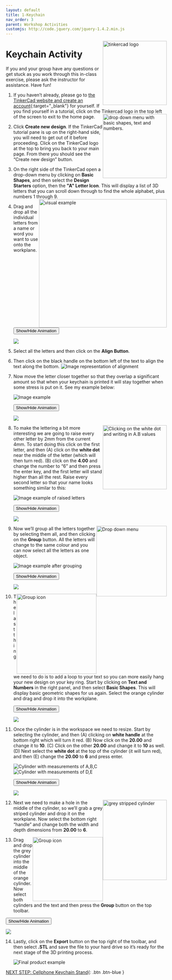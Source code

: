 ```yaml
---
layout: default
title: 1-Keychain
nav_order: 3
parent: Workshop Activities
customjs: http://code.jquery.com/jquery-1.4.2.min.js
---
```

<img src="images/tinkercad-keychain-01.png" style="float:right;width:200px;height:200px;" alt="tinkercad logo"> 

# Keychain Activity 

If you and your group have any questions or get stuck as you work through this in-class exercise, please ask the instructor for assistance.  Have fun!

1. If you haven’t already, please go to [the TinkerCad website and create an account](http://tinkercad.com){:target="_blank"} for yourself. If you find yourself in a tutorial, click on the Tinkercad logo in the top left of the screen to exit to the home page.
    <img src="images/tinkercad-keychain-02b.png" style="float:right;width:200px" alt="drop down menu with basic shapes, text and numbers."> 

2. Click **Create new design**. If the TinkerCad tutorial pane is up on the right-hand side, you will need to get out of it before proceeding. Click on the TinkerCad logo at the top to bring you back to your main page. From there you should see the “Create new design” button. 

3. On the right side of the TinkerCad open a drop-down menu by clicking on **Basic Shapes**, and then select the **Design Starters** option, then the **"A" Letter Icon**. This will display a list of 3D letters that you can scroll down through to find the whole alphabet, plus numbers 1 through 9. <img src="images/tinkercad-keychain-03b.png" style="float:right;width:400px" alt="visual example"> 

4. Drag and drop all the individual letters from a name or word you want to use onto the workplane. 

    <button onclick="toggle('gif1')">Show/Hide Animation</button>
    <div id="gif1">
    <img src="images/tinkercad-keychain-04.gif">
    </div>

5. Select all the letters and then click on the **Align Button**.

6. Then click on the black handle on the bottom left of the text to align the text along the bottom.
    ![Image representation of alignment](images/tinkercad-keychain-05.png)

7. Now move the letter closer together so that they overlap a significant amount so that when your keychain is printed it will stay together when some stress is put on it. See my example below:

    ![Image example](images/tinkercad-keychain-06.png)

    <button onclick="toggle('gif2')">Show/Hide Animation</button>
        <div id="gif2">
        <img src="images/tinkercad-keychain-07.gif">
        </div>

8. <img src="images/tinkercad-keychain-08.png" style="float:right;width:200px" alt="Clicking on the white dot and writing in A.B values"> To make the lettering a bit more interesting we are going to raise every other letter by 2mm from the current 4mm.  To start doing this click on the first letter, and then (A) click on the **white dot** near the middle of the letter (which will then turn red). (B) click on the **4.00** and change the number to “6” and then press the enter key, and the first letter will stand higher than all the rest. Raise every second letter so that your name looks something similar to this:

    ![Image example of raised letters](images/tinkercad-keychain-09.png)
    
    <button onclick="toggle('gif3')">Show/Hide Animation</button>
    <div id="gif3">
    <img src="images/tinkercad-keychain-10.gif">
    </div>

9. <img src="images/tinkercad-keychain-11.png" style="float:right;width:220px;height:220px;" alt="Drop down menu"> Now we’ll group all the letters together by selecting them all, and then clicking on the **Group** button. All the letters will change to the same colour and you can now select all the letters as one object.

    ![Image example after grouping](images/tinkercad-keychain-12.png)
    
    <button onclick="toggle('gif4')">Show/Hide Animation</button>
    <div id="gif4">
    <img src="images/tinkercad-keychain-13.gif">
    </div>

10. <img src="images/tinkercad-keychain-14.png" style="float:right;width:250px" alt="Group icon"> The last thing we need to do is to add a loop to your text so you can more easily hang your new design on your key ring. Start by clicking on **Text and Numbers** in the right panel, and then select **Basic Shapes**. This will display basic geometric shapes for us again.  Select the orange cylinder and drag and drop it into the workplane.
    
    <button onclick="toggle('gif5')">Show/Hide Animation</button>
    <div id="gif5">
    <img src="images/tinkercad-keychain-15.gif">
    </div>

11. Once the cylinder is in the workspace we need to resize. Start by selecting the cylinder, and then (A) clicking on **white handle** at the bottom right which will turn it red. (B) Now click on the **20.00** and change it to **10**. (C) Click on the other **20.00** and change it to **10** as well.  (D) Next select the **white dot** at the top of the cylinder (it will turn red), and then (E) change the **20.00** to **6** and press enter.<br>

    ![Cylinder with measurements of A,B,C](images/tinkercad-keychain-16.png)![Cylinder with measurements of D,E](images/tinkercad-keychain-17.png)

    <button onclick="toggle('gif6')">Show/Hide Animation</button>
    <div id="gif6">
    <img src="images/tinkercad-keychain-18.gif">
    </div>

12. <img src="images/tinkercad-keychain-19.png" style="float:right;width:200px;height:250px;" alt="grey stripped cylinder"> Next we need to make a hole in the middle of the cylinder, so we’ll grab a grey striped cylinder and drop it on the workplane.  Now select the bottom right “handle” and change both the width and depth dimensions from **20.00** to **6**.

13. <img src="images/tinkercad-keychain-20.png" style="float:right;width:220px;height:200px;" alt="Group icon">Drag and drop the grey cylinder into the middle of the orange cylinder.  Now select both cylinders and the text and then press the **Group** button on the top toolbar. 

<button onclick="toggle('gif7')">Show/Hide Animation</button>
 <div id="gif7">
    <img src="images/tinkercad-keychain-21.gif">
    </div>

14. Lastly, click on the **Export** button on the top right of the toolbar, and then select **.STL** and save the file to your hard drive so it’s ready for the next stage of the 3D printing process.

    ![Final product example](images/tinkercad-keychain-22.png)

<script>  

    function toggle(input) {
        var x = document.getElementById(input);
        if (x.style.display === "none") {
            x.style.display = "block";
        } else {
            x.style.display = "none";
        }
    }
</script>

[NEXT STEP: Cellphone Keychain Stand](2-keychain-stand.html){: .btn .btn-blue }
